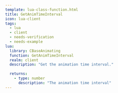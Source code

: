 ```yaml
---
template: lua-class-function.html
title: GetAnimTimeInterval
icon: lua-client
tags:
  - lua
  - client
  - needs-verification
  - needs-example
lua:
  library: CBaseAnimating
  function: GetAnimTimeInterval
  realm: client
  description: "Get the animation time interval."
  
  returns:
    - type: number
      description: "The animation time interval"
---
```

